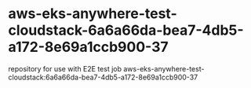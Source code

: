 # aws-eks-anywhere-test-cloudstack-6a6a66da-bea7-4db5-a172-8e69a1ccb900-37
repository for use with E2E test job aws-eks-anywhere-test-cloudstack:6a6a66da-bea7-4db5-a172-8e69a1ccb900-37
